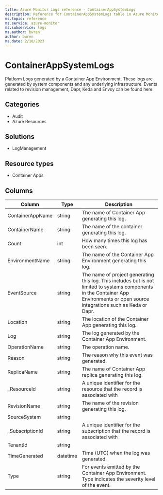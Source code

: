 ```yaml
---
title: Azure Monitor Logs reference - ContainerAppSystemLogs
description: Reference for ContainerAppSystemLogs table in Azure Monitor Logs.
ms.topic: reference
ms.service: azure-monitor
ms.subservice: logs
ms.author: bwren
author: bwren
ms.date: 2/10/2023
---
```


# ContainerAppSystemLogs

 Platform Logs generated by a Container App Environment. These logs are generated by system components and any underlying infrastructure. Events related to revision management, Dapr, Keda and Envoy can be found here.

## Categories

- Audit
- Azure Resources
## Solutions

- LogManagement
## Resource types

- Container Apps




## Columns

| Column | Type | Description |
| --- | --- | --- |
| ContainerAppName | string | The name of Container App generating this log. |
| ContainerName | string | The name of the container generating this log. |
| Count | int | How many times this log has been seen. |
| EnvironmentName | string | The name of the Container App Environment generating this log. |
| EventSource | string | The name of project generating this log. This includes but is not limited to systems components in the Container App Environments or open source integrations such as Keda or Dapr. |
| Location | string | The location of the Container App generating this log. |
| Log | string | The log generated by the Container App Environment. |
| OperationName | string | The operation name. |
| Reason | string | The reason why this event was generated. |
| ReplicaName | string | The name of Container App replica generating this log. |
| _ResourceId | string | A unique identifier for the resource that the record is associated with |
| RevisionName | string | The name of the revision generating this log. |
| SourceSystem | string |  |
| _SubscriptionId | string | A unique identifier for the subscription that the record is associated with |
| TenantId | string |  |
| TimeGenerated | datetime | Time (UTC) when the log was generated. |
| Type | string | For events emitted by the Container App Environment. Type indicates the severity level of the event. |
